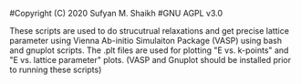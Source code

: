 #Copyright (C) 2020 Sufyan M. Shaikh
#GNU AGPL v3.0

These scripts are used to do strucutrual relaxations and get precise
lattice parameter using Vienna Ab-initio Simulaiton Package (VASP) using bash and gnuplot scripts.
The .plt files are used for plotting "E vs. k-points" and "E vs. lattice parameter"
plots.
(VASP and Gnuplot should be installed prior to running these scripts)
